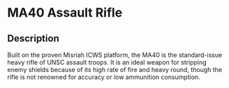 # MA40 Assault Rifle

## Description

Built on the proven Misriah ICWS platform, the MA40 is the standard-issue heavy rifle of UNSC assault troops. It is an ideal weapon for stripping enemy shields because of its high rate of fire and heavy round, though  the rifle is not renowned for accuracy or low ammunition consumption.
